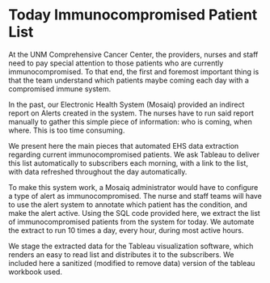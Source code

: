 Today Immunocompromised Patient List
====================================

At the UNM Comprehensive Cancer Center, the providers, nurses and staff need to
pay special attention to those patients who are currently immunocompromised. To
that end, the first and foremost important thing is that the team understand
which patients maybe coming each day with a compromised immune system.

In the past, our Electronic Health System (Mosaiq) provided an indirect report
on Alerts created in the system. The nurses have to run said report manually to
gather this simple piece of information: who is coming, when where. This is too
time consuming.

We present here the main pieces that automated EHS data extraction regarding
current immunocompromised patients. We ask Tableau to deliver this list
automatically to subscribers each morning, with a link to the list, with data
refreshed throughout the day automatically.

To make this system work, a Mosaiq administrator would have to configure a type
of alert as immunocompromised. The nurse and staff teams will have to use the
alert system to annotate which patient has the condition, and make the alert
active. Using the SQL code provided here, we extract the list of
immunocompromised patients from the system for today. We automate the extract to
run 10 times a day, every hour, during most active hours.

We stage the extracted data for the Tableau visualization software, which
renders an easy to read list and distributes it to the subscribers. We included
here a sanitized (modified to remove data) version of the tableau workbook used.

